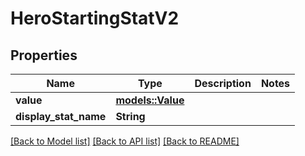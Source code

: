# HeroStartingStatV2

## Properties

Name | Type | Description | Notes
------------ | ------------- | ------------- | -------------
**value** | [**models::Value**](Value.md) |  | 
**display_stat_name** | **String** |  | 

[[Back to Model list]](../README.md#documentation-for-models) [[Back to API list]](../README.md#documentation-for-api-endpoints) [[Back to README]](../README.md)


